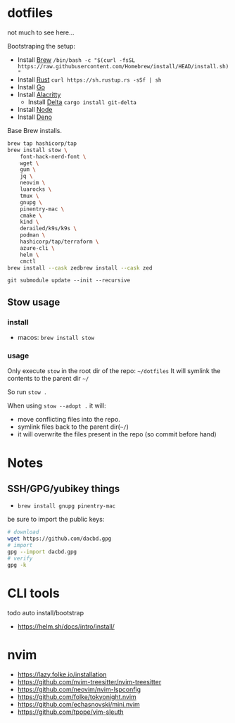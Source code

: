 # dotfiles
not much to see here...

Bootstraping the setup:
- Install [Brew](https://brew.sh) `/bin/bash -c "$(curl -fsSL https://raw.githubusercontent.com/Homebrew/install/HEAD/install.sh)"`
- Install [Rust](https://doc.rust-lang.org/cargo/getting-started/installation.html) `curl https://sh.rustup.rs -sSf | sh`
- Install [Go](https://go.dev/doc/install)
- Install [Alacritty](https://alacritty.org)
    - Install [Delta](https://dandavison.github.io/delta/installation.html) `cargo install git-delta`
- Install [Node](https://nodejs.org/en/download/source-code)
- Install [Deno](https://docs.deno.com/runtime/getting_started/installation/)


Base Brew installs.
```bash
brew tap hashicorp/tap
brew install stow \
    font-hack-nerd-font \
    wget \
    gum \
    jq \
    neovim \
    luarocks \
    tmux \
    gnupg \
    pinentry-mac \
    cmake \
    kind \
    derailed/k9s/k9s \
    podman \
    hashicorp/tap/terraform \
    azure-cli \
    helm \
    cmctl
brew install --cask zedbrew install --cask zed
```

`git submodule update --init --recursive`
## Stow usage

### install

- macos: `brew install stow`

### usage

Only execute `stow` in the root dir of the repo: `~/dotfiles`
It will symlink the contents to the parent dir `~/`

So run `stow .`

When using `stow --adopt .` it will:
- move conflicting files into the repo.
- symlink files back to the parent dir(`~/`)
- it will overwrite the files present in the repo (so commit before hand)



# Notes

## SSH/GPG/yubikey things
- `brew install gnupg pinentry-mac`

be sure to import the public keys:
```bash
# download
wget https://github.com/dacbd.gpg
# import
gpg --import dacbd.gpg
# verify
gpg -k
```


# CLI tools
todo auto install/bootstrap

- https://helm.sh/docs/intro/install/

# nvim
- https://lazy.folke.io/installation
- https://github.com/nvim-treesitter/nvim-treesitter
- https://github.com/neovim/nvim-lspconfig
- https://github.com/folke/tokyonight.nvim
- https://github.com/echasnovski/mini.nvim
- https://github.com/tpope/vim-sleuth

